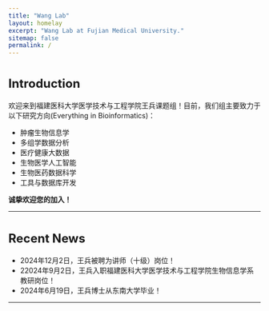```yaml
---
title: "Wang Lab"
layout: homelay
excerpt: "Wang Lab at Fujian Medical University."
sitemap: false
permalink: /
---
```


# <font size="5">Introduction</font>
欢迎来到福建医科大学医学技术与工程学院王兵课题组！目前，我们组主要致力于以下研究方向(Everything in Bioinformatics)：  
- 肿瘤生物信息学  
- 多组学数据分析  
- 医疗健康大数据  
- 生物医学人工智能  
- 生物医药数据科学  
- 工具与数据库开发
    
**诚挚欢迎您的加入！**  
<hr />

# <font size="5">Recent News</font>
- 2024年12月2日，王兵被聘为讲师（十级）岗位！
- 22024年9月2日，王兵入职福建医科大学医学技术与工程学院生物信息学系教研岗位！
- 2024年6月19日，王兵博士从东南大学毕业！
<hr />
